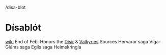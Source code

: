 /disa-blot
# Dísablót
  [wiki](https://en.wikipedia.org/wiki/D%C3%ADsabl%C3%B3t)
  End of Feb.
  Honors the [Dísir](disir.md) & [Valkyries](valkyries.md)
  Sources
    Hervarar saga
    Víga-Glúms saga
    Egils saga
    Heimskringla